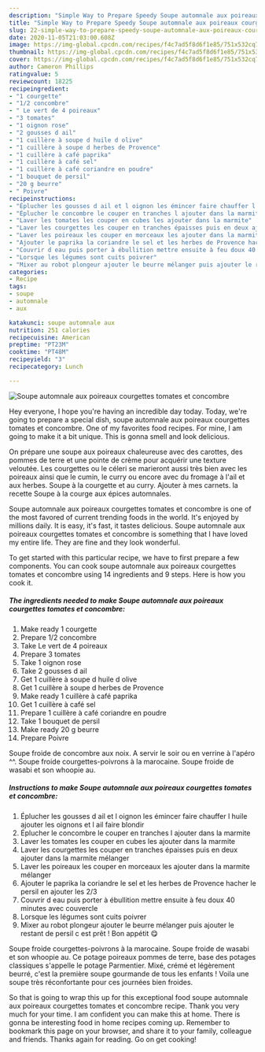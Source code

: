 ```yaml
---
description: "Simple Way to Prepare Speedy Soupe automnale aux poireaux courgettes tomates et concombre"
title: "Simple Way to Prepare Speedy Soupe automnale aux poireaux courgettes tomates et concombre"
slug: 22-simple-way-to-prepare-speedy-soupe-automnale-aux-poireaux-courgettes-tomates-et-concombre
date: 2020-11-05T21:03:00.608Z
image: https://img-global.cpcdn.com/recipes/f4c7ad5f8d6f1e85/751x532cq70/soupe-automnale-aux-poireaux-courgettes-tomates-et-concombre-photo-principale-de-la-recette.jpg
thumbnail: https://img-global.cpcdn.com/recipes/f4c7ad5f8d6f1e85/751x532cq70/soupe-automnale-aux-poireaux-courgettes-tomates-et-concombre-photo-principale-de-la-recette.jpg
cover: https://img-global.cpcdn.com/recipes/f4c7ad5f8d6f1e85/751x532cq70/soupe-automnale-aux-poireaux-courgettes-tomates-et-concombre-photo-principale-de-la-recette.jpg
author: Cameron Phillips
ratingvalue: 5
reviewcount: 18225
recipeingredient:
- "1 courgette"
- "1/2 concombre"
- " Le vert de 4 poireaux"
- "3 tomates"
- "1 oignon rose"
- "2 gousses d ail"
- "1 cuillère à soupe d huile d olive"
- "1 cuillère à soupe d herbes de Provence"
- "1 cuillère à café paprika"
- "1 cuillère à café sel"
- "1 cuillère à café coriandre en poudre"
- "1 bouquet de persil"
- "20 g beurre"
- " Poivre"
recipeinstructions:
- "Éplucher les gousses d ail et l oignon les émincer faire chauffer l huile ajouter les oignons et l ail faire blondir"
- "Éplucher le concombre le couper en tranches l ajouter dans la marmite"
- "Laver les tomates les couper en cubes les ajouter dans la marmite"
- "Laver les courgettes les couper en tranches épaisses puis en deux ajouter dans la marmite mélanger"
- "Laver les poireaux les couper en morceaux les ajouter dans la marmite mélanger"
- "Ajouter le paprika la coriandre le sel et les herbes de Provence hacher le persil en ajouter les 2/3"
- "Couvrir d eau puis porter à ébullition mettre ensuite à feu doux 40 minutes avec couvercle"
- "Lorsque les légumes sont cuits poivrer"
- "Mixer au robot plongeur ajouter le beurre mélanger puis ajouter le restant de persil c est prêt ! Bon appétit 😋"
categories:
- Recipe
tags:
- soupe
- automnale
- aux

katakunci: soupe automnale aux 
nutrition: 251 calories
recipecuisine: American
preptime: "PT23M"
cooktime: "PT48M"
recipeyield: "3"
recipecategory: Lunch

---
```



![Soupe automnale aux poireaux courgettes tomates et concombre](https://img-global.cpcdn.com/recipes/f4c7ad5f8d6f1e85/751x532cq70/soupe-automnale-aux-poireaux-courgettes-tomates-et-concombre-photo-principale-de-la-recette.jpg)

Hey everyone, I hope you're having an incredible day today. Today, we're going to prepare a special dish, soupe automnale aux poireaux courgettes tomates et concombre. One of my favorites food recipes. For mine, I am going to make it a bit unique. This is gonna smell and look delicious.

On prépare une soupe aux poireaux chaleureuse avec des carottes, des pommes de terre et une pointe de crème pour acquérir une texture veloutée. Les courgettes ou le céleri se marieront aussi très bien avec les poireaux ainsi que le cumin, le curry ou encore avec du fromage à l&#39;ail et aux herbes. Soupe à la courgette et au curry. Ajouter à mes carnets. la recette Soupe à la courge aux épices automnales.

Soupe automnale aux poireaux courgettes tomates et concombre is one of the most favored of current trending foods in the world. It's enjoyed by millions daily. It is easy, it's fast, it tastes delicious. Soupe automnale aux poireaux courgettes tomates et concombre is something that I have loved my entire life. They are fine and they look wonderful.


To get started with this particular recipe, we have to first prepare a few components. You can cook soupe automnale aux poireaux courgettes tomates et concombre using 14 ingredients and 9 steps. Here is how you cook it.

<!--inarticleads1-->

##### The ingredients needed to make Soupe automnale aux poireaux courgettes tomates et concombre:

1. Make ready 1 courgette
1. Prepare 1/2 concombre
1. Take  Le vert de 4 poireaux
1. Prepare 3 tomates
1. Take 1 oignon rose
1. Take 2 gousses d ail
1. Get 1 cuillère à soupe d huile d olive
1. Get 1 cuillère à soupe d herbes de Provence
1. Make ready 1 cuillère à café paprika
1. Get 1 cuillère à café sel
1. Prepare 1 cuillère à café coriandre en poudre
1. Take 1 bouquet de persil
1. Make ready 20 g beurre
1. Prepare  Poivre


Soupe froide de concombre aux noix. A servir le soir ou en verrine à l&#39;apéro ^^. Soupe froide courgettes-poivrons à la marocaine. Soupe froide de wasabi et son whoopie au. 

<!--inarticleads2-->

##### Instructions to make Soupe automnale aux poireaux courgettes tomates et concombre:

1. Éplucher les gousses d ail et l oignon les émincer faire chauffer l huile ajouter les oignons et l ail faire blondir
1. Éplucher le concombre le couper en tranches l ajouter dans la marmite
1. Laver les tomates les couper en cubes les ajouter dans la marmite
1. Laver les courgettes les couper en tranches épaisses puis en deux ajouter dans la marmite mélanger
1. Laver les poireaux les couper en morceaux les ajouter dans la marmite mélanger
1. Ajouter le paprika la coriandre le sel et les herbes de Provence hacher le persil en ajouter les 2/3
1. Couvrir d eau puis porter à ébullition mettre ensuite à feu doux 40 minutes avec couvercle
1. Lorsque les légumes sont cuits poivrer
1. Mixer au robot plongeur ajouter le beurre mélanger puis ajouter le restant de persil c est prêt ! Bon appétit 😋


Soupe froide courgettes-poivrons à la marocaine. Soupe froide de wasabi et son whoopie au. Ce potage poireaux pommes de terre, base des potages classiques s&#39;appelle le potage Parmentier. Mixé, crémé et légèrement beurré, c&#39;est la première soupe gourmande de tous les enfants ! Voila une soupe très réconfortante pour ces journées bien froides. 

So that is going to wrap this up for this exceptional food soupe automnale aux poireaux courgettes tomates et concombre recipe. Thank you very much for your time. I am confident you can make this at home. There is gonna be interesting food in home recipes coming up. Remember to bookmark this page on your browser, and share it to your family, colleague and friends. Thanks again for reading. Go on get cooking!
